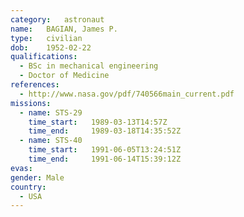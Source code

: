 ```yaml
---
category:	astronaut
name:	BAGIAN, James P.
type:	civilian
dob:	1952-02-22
qualifications:
  - BSc in mechanical engineering
  - Doctor of Medicine
references:
  - http://www.nasa.gov/pdf/740566main_current.pdf
missions:
  - name: STS-29
    time_start:   1989-03-13T14:57Z
    time_end:     1989-03-18T14:35:52Z
  - name: STS-40
    time_start:   1991-06-05T13:24:51Z
    time_end:     1991-06-14T15:39:12Z
evas:
gender:	Male
country:
  - USA
---
```

